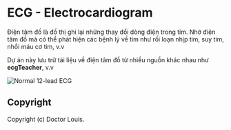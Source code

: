 # ECG - Electrocardiogram
Điện tâm đồ là đồ thị ghi lại những thay đổi dòng điện trong tim.
Nhờ điện tâm đồ mà có thể phát hiện các bệnh lý về tim như rối loạn nhịp tim, suy tim, nhồi máu cơ tim, v.v

Dự án này lưu trữ tài liệu về điện tâm đồ từ nhiều nguồn khác nhau như **ecgTeacher**, v.v

![Normal 12-lead ECG](https://user-images.githubusercontent.com/27698189/95661159-5c16f200-0b57-11eb-9d9b-c105dfa7dfd2.png)

## Copyright
Copyright (c) Doctor Louis.
